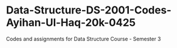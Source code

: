 # Data-Structure-DS-2001-Codes-Ayihan-Ul-Haq-20k-0425
Codes and assignments for Data Structure Course - Semester 3
